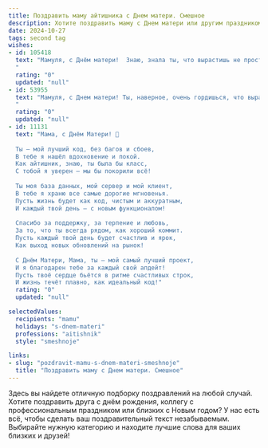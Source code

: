 ```yaml
---
title: Поздравить маму айтишника с Днем матери. Смешное
description: Хотите поздравить маму с Днем матери или другим праздником? Наш ИИ создаст незабываемое поздравление, а вы обязательно выделитесь среди других.  
date: 2024-10-27
tags: second tag
wishes:
- id: 105418
  text: "Мамуля, с Днём матери!  Знаю, знала ты, что вырастишь не просто ребёнка, а целого айтишника, который будет всю жизнь сидеть за компьютером и решать загадки сложнее, чем твое \"где я положила ключи?\".  Пусть твой код жизни будет полон счастья, а баги – только в моих программах (которые, конечно же, работают идеально!).  Люблю тебя!
  "
  rating: "0"
  updated: "null"
- id: 53955
  text: "Мамуля, с Днем матери! Ты, наверное, очень гордишься, что вырастила такого умного и продвинутого сына/дочку, который/которая даже код писать умеет!  Но главное, помни:  в  компьютере  можно  переустановить  ось,  а  маму  -  нет! 😉
  "
  rating: "0"
  updated: "null"
- id: 11131
  text: "Мама, с Днём Матери! 🎉
  
  Ты – мой лучший код, без багов и сбоев,
  В тебе я нашёл вдохновение и покой.
  Как айтишник, знаю, ты была бы класс,
  С тобой я уверен – мы бы покорили всё!
  
  Ты моя база данных, мой сервер и мой клиент,
  В тебе я храню все самые дорогие мгновенья.
  Пусть жизнь будет как код, чистым и аккуратным,
  И каждый твой день – с новым функционалом!
  
  Спасибо за поддержку, за терпение и любовь,
  За то, что ты всегда рядом, как хороший коммит.
  Пусть каждый твой день будет счастлив и ярок,
  Как выход новых обновлений на рынок!
  
  С Днём Матери, Мама, ты – мой самый лучший проект,
  И я благодарен тебе за каждый свой апдейт!
  Пусть твоё сердце бьётся в ритме счастливых строк,
  И жизнь течёт плавно, как идеальный код!"
  rating: "0"
  updated: "null"

selectedValues:
  recipients: "mamu"
  holidays: "s-dnem-materi"
  professions: "aitishnik"
  style: "smeshnoje"

links:
- slug: "pozdravit-mamu-s-dnem-materi-smeshnoje"
  title: "Поздравить маму с Днем матери. Смешное"
---
```


Здесь вы найдете отличную подборку поздравлений на любой случай.
Хотите поздравить друга с днём рождения, коллегу с профессиональным праздником или близких с Новым годом? У нас есть всё, чтобы сделать ваш поздравительный текст незабываемым. Выбирайте нужную категорию и находите лучшие слова для ваших близких и друзей!
